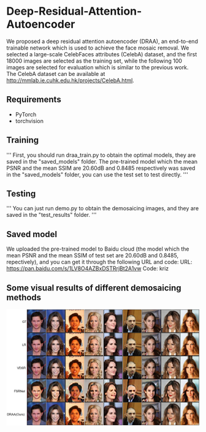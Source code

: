 # Deep-Residual-Attention-Autoencoder
We proposed a deep residual attention autoencoder (DRAA), an end-to-end trainable network which is used to achieve the face mosaic removal. We selected a large-scale CelebFaces attributes (CelebA) dataset, and the first 18000 images are selected as the training set, while the following 100 images are selected for evaluation which is similar to the previous work. The CelebA dataset can be available at http://mmlab.ie.cuhk.edu.hk/projects/CelebA.html.
## Requirements
* PyTorch
* torchvision
## Training
''' First, you should run draa_train.py to obtain the optimal models, they are saved in the "saved_models" folder. The pre-trained model which the mean PSNR and the mean SSIM are 20.60dB and 0.8485 respectively was saved in the "saved_models" folder, you can use the test set to test directly. '''
## Testing
''' You can just run demo.py to obtain the demosaicing images, and they are saved in the "test_results" folder. '''
## Saved model
We uploaded the pre-trained model to Baidu cloud (the model which the mean PSNR and the mean SSIM of test set are 20.60dB and 0.8485, repectively), and you can get it through the following URL and code: URL: https://pan.baidu.com/s/1LV8O4AZBxDSTRrjBt2A1vw Code: kriz 
## Some visual results of different demosaicing methods
![Image text](https://raw.githubusercontent.com/FrankMinions/Deep-Residual-Attention-Autoencoder/main/visual_results.png)
